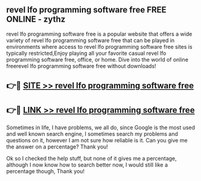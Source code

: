 ## revel lfo programming software free FREE ONLINE - zythz

revel lfo programming software free is a popular website that offers a wide variety of revel lfo programming software free that can be played in environments where access to revel lfo programming software free sites is typically restricted,Enjoy playing all your favorite casual revel lfo programming software free, office, or home. Dive into the world of online freerevel lfo programming software free without downloads!

## 👉🔴 [SITE >> revel lfo programming software free](http://news.freeplayer.one?title=revel_lfo_programming_software_free&ref=FRRE)

## 👉🔴 [LINK >> revel lfo programming software free](http://news.freeplayer.one?title=revel_lfo_programming_software_free&ref=FREE)

Sometimes in life, I have problems, we all do, since Google is the most used and well known search engine, I sometimes search my problems and questions on it, however I am not sure how reliable is it. Can you give me the answer on a percentage? Thank you!

Ok so I checked the help stuff, but none of it gives me a percentage, although I now know how to search better now, I would still like a percentage though, Thank you!